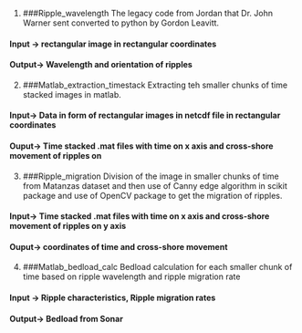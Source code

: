 1. ###Ripple_wavelength
The legacy code from Jordan that Dr. John Warner sent converted
to python by Gordon Leavitt.
#### Input -> rectangular image in rectangular coordinates
#### Output-> Wavelength and orientation of ripples

2. ###Matlab_extraction_timestack
Extracting teh smaller chunks of time stacked images in matlab. 
#### Input-> Data in form of rectangular images in netcdf file in rectangular coordinates
#### Ouput-> Time stacked .mat files with time on x axis and cross-shore movement of ripples on 

3. ###Ripple_migration
Division of the image in smaller chunks of time from Matanzas dataset
and then use of Canny edge algorithm in scikit package and use of OpenCV package to get the
migration of ripples. 
#### Input-> Time stacked .mat files with time on x axis and cross-shore movement of ripples on y axis
#### Ouput-> coordinates of time and cross-shore movement 

4. ###Matlab_bedload_calc 
Bedload calculation for each smaller chunk of time based on 
ripple wavelength and ripple migration rate 
#### Input -> Ripple characteristics, Ripple migration rates 
#### Output-> Bedload from Sonar 
